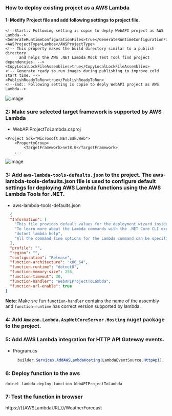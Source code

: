 ### How to deploy existing project as a AWS Lambda

#### 1: Modify Project file and add following settings to project file.
```csproj
<!--Start:: Following setting is copie to deply WebAPI project as AWS Lambda-->
<GenerateRuntimeConfigurationFiles>true</GenerateRuntimeConfigurationFiles>
<AWSProjectType>Lambda</AWSProjectType>
<!-- This property makes the build directory similar to a publish directory
      and helps the AWS .NET Lambda Mock Test Tool find project dependencies. -->
<CopyLocalLockFileAssemblies>true</CopyLocalLockFileAssemblies>
<!-- Generate ready to run images during publishing to improve cold start time. -->
<PublishReadyToRun>true</PublishReadyToRun>
<!--End:: Following setting is copie to deply WebAPI project as AWS Lambda-->
```
![image](https://github.com/nirajp82/AWSServicesForCSharpDevelopers/assets/61636643/83a3fb64-157c-49cc-a272-0fc83da46c30)

### 2: Make sure selected target framework is supported by AWS Lambda
- WebAPIProjectToLambda.csproj
```csproj
<Project Sdk="Microsoft.NET.Sdk.Web">
	<PropertyGroup>
		<TargetFramework>net8.0</TargetFramework>
    ...
```
![image](https://github.com/nirajp82/AWSServicesForCSharpDevelopers/assets/61636643/a2e6dff1-53ea-450c-b392-9a01c974387f)

### 3: Add `aws-lambda-tools-defaults.json` to the project.  The aws-lambda-tools-defaults.json file is used to configure default settings for deploying AWS Lambda functions using the AWS Lambda Tools for .NET.
- aws-lambda-tools-defaults.json
``` json
  {
  "Information": [
    "This file provides default values for the deployment wizard inside Visual Studio and the AWS Lambda commands added to the .NET Core CLI.",
    "To learn more about the Lambda commands with the .NET Core CLI execute the following command at the command line in the project root directory.",
    "dotnet lambda help",
    "All the command line options for the Lambda command can be specified in this file."
  ],
  "profile": "",
  "region": "",
  "configuration": "Release",
  "function-architecture": "x86_64",
  "function-runtime": "dotnet8",
  "function-memory-size": 256,
  "function-timeout": 30,
  "function-handler": "WebAPIProjectToLambda",
  "function-url-enable": true
}
```
**Note**: Make sre fun `function-handler` contains the name of the assembly and `function-runtime` has correct version supported by lambda. 

### 4: Add `Amazon.Lambda.AspNetCoreServer.Hosting` nuget package to the project.

### 5: Add AWS Lambda integration for HTTP API Gateway events.
- Program.cs
  ```cs
	builder.Services.AddAWSLambdaHosting(LambdaEventSource.HttpApi);
  ```
### 6: Deploy function to the aws
```dotnet lambda deploy-function WebAPIProjectToLambda```

### 7: Test the function in browser
https://{{AWSLambdaURL}}/WeatherForecast
